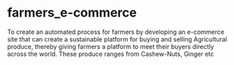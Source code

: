 # farmers_e-commerce
To create an automated process for farmers by developing an e-commerce site that can create a sustainable platform for buying and selling Agricultural produce, thereby giving farmers a platform to meet their buyers directly across the world. These produce ranges from Cashew-Nuts, Ginger etc
